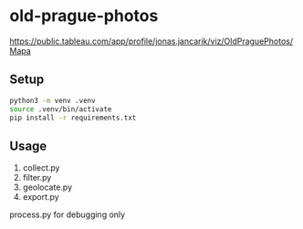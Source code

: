 # old-prague-photos

https://public.tableau.com/app/profile/jonas.jancarik/viz/OldPraguePhotos/Mapa

## Setup

```bash
python3 -m venv .venv
source .venv/bin/activate
pip install -r requirements.txt
```

## Usage

1. collect.py
2. filter.py
3. geolocate.py
4. export.py

process.py for debugging only